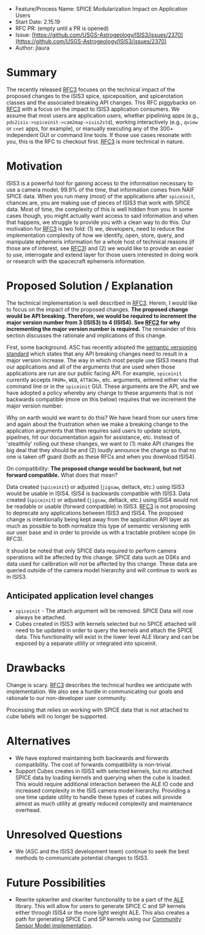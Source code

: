 - Feature/Process Name: SPICE Modularization Impact on Application Users
- Start Date: 2.15.19
- RFC PR: (empty until a PR is opened)
- Issue: [https://github.com/USGS-Astrogeology/ISIS3/issues/2370](https://github.com/USGS-Astrogeology/ISIS3/issues/2370)
- Author: jlaura

<!-- This is a comment block that is not visible. We provide some instructions in here. When submitting an RFC please copy this template into a new wiki page titled RFC#:Title, where the number is the next incrementing number. If you would like to submit an RFC, but are unable to edit the wiki, please open an issue and we will assist you in getting your RFC posted. Please fill in, to the largest extent possible, the template below describing your RFC. After that, be active on the associated issue and we can move the RFC through the process.-->

# Summary
The recently released [RFC3](https://github.com/USGS-Astrogeology/ISIS3/wiki/RFC-3:-Spice-Modularization) focuses on the technical impact of the proposed changes to the ISIS3 spice, spiceposition, and spicerotation classes and the associated breaking API changes. This RFC piggybacks on [RFC3](https://github.com/USGS-Astrogeology/ISIS3/wiki/RFC-3:-Spice-Modularization) with a focus on the impact to ISIS3 application consumers. We assume that most users are application users, whether pipelining apps (e.g., `pds2isis->spiceinit->cam2map->isis2std`), working interactively (e.g., `qview` or `cnet` apps, for example), or manually executing any of the 300+ independent GUI or command line tools. If those use cases resonate with you, this is the RFC to checkout first. [RFC3](https://github.com/USGS-Astrogeology/ISIS3/wiki/RFC-3:-Spice-Modularization) is more technical in nature.

# Motivation
ISIS3 is a powerful tool for gaining access to the information necessary to use a camera model. 99.9% of the time, that information comes from NAIF SPICE data. When you run many (most) of the applications after `spiceinit`, chances are, you are making use of pieces of ISIS3 that work with SPICE data. Most of time, the complexity of this  is well hidden from you. In some cases though, you might actually want access to said information and when that happens, we struggle to provide you with a clean way to do this. Our motivation for [RFC3](https://github.com/USGS-Astrogeology/ISIS3/wiki/RFC-3:-Spice-Modularization) is two fold: (1) we, developers, need to reduce the implementation complexity of how we identify, open, store, query, and manipulate ephemeris information for a whole host of technical reasons (if those are of interest, see [RFC3](https://github.com/USGS-Astrogeology/ISIS3/wiki/RFC-3:-Spice-Modularization)) and (2) we would like to provide an easier to use, interrogate and extend layer for those users interested in doing work or research with the spacecraft ephemeris information. 

# Proposed Solution / Explanation
The technical implementation is well described in [RFC3](https://github.com/USGS-Astrogeology/ISIS3/wiki/RFC-3:-Spice-Modularization). Herein, I would like to focus on the impact of the proposed changes. **The proposed change would be API breaking. Therefore, we would be required to increment the major version number from 3 (ISIS3) to 4 (ISIS4). See [RFC2](https://github.com/USGS-Astrogeology/ISIS3/wiki/RFC2:-Release-Process#versioning) for why incrementing the major version number is required.** The remainder of this section discusses the rationale and implications of this change.

First, some background. ASC has recently adopted the [semantic versioning standard](https://semver.org) which states that any API breaking changes need to result in a major version increase. The way in which most people use ISIS3 means that our applications and all of the arguments that are used when those applications are run are our public facing API. For example, `spiceinit` currently accepts `FROM=`, `WEB`, `ATTACH=`, etc. arguments, entered either via the command line or in the `spiceinit` GUI. These arguments are the API, and we have adopted a policy whereby any change to these arguments that is not backwards compatible (more on this below) requires that we increment the major version number.

Why on earth would we want to do this? We have heard from our users time and again about the frustration when we make a breaking change to the application arguments that then requires said users to update scripts, pipelines, hit our documentation again for assistance, etc. Instead of 'stealthily' rolling out these changes, we want to (1) make API changes the big deal that they should be and (2) loudly announce the change so that no one is taken off guard (both as these RFCs and when you download ISIS4).

On compatibility: **The proposed change would be backward, but not forward compatible.** What does that mean? 

Data created (`spiceinit`) or adjusted (`jigsaw`, deltack, etc.) using ISIS3 would be usable in ISIS4. ISIS4 is backwards compatible with ISIS3. Data created (`spiceinit`) or adjusted (`jigsaw`, deltack, etc.) using ISIS4 would not be readable or usable (forward compatible) in ISIS3. [RFC3](https://github.com/USGS-Astrogeology/ISIS3/wiki/RFC-3:-Spice-Modularization) is not proposing to deprecate any applications between ISIS3 and ISIS4. The proposed change is intentionally being kept away from the application API layer as much as possible to both normalize this type of semantic versioning with our user base and in order to provide us with a tractable problem scope (in RFC3).

It should be noted that only SPICE data required to perform camera operations will be affected by this change. SPICE data such as DSKs and data used for calibration will not be affected by this change. These data are queried outside of the camera model hierarchy and will continue to work as in ISIS3.

## Anticipated application level changes
  - `spiceinit` - The attach argument will be removed. SPICE Data will now always be attached.
  - Cubes created in ISIS3 with kernels selected but no SPICE attached will need to be updated in order to query the kernels and attach the SPICE data. This functionality will exist in the lower level ALE library and can be exposed by a separate utility or integrated into spiceinit.

# Drawbacks
Change is scary. [RFC3](https://github.com/USGS-Astrogeology/ISIS3/wiki/RFC-3:-Spice-Modularization) describes the technical hurdles we anticipate with implementation. We also see a hurdle in communicating our goals and rationale to our non-developer user community.

Processing that relies on working with SPICE data that is not attached to cube labels will no longer be supported.

# Alternatives
  - We have explored maintaining both backwards and forwards compatibility. The cost of forwards compatibility is non-trivial.
  - Support Cubes creates in ISIS3 with selected kernels, but no attached SPICE data by loading kernels and querying when the cube is loaded. This would require additional interaction between the ALE IO code and increased complexity in the ISIS camera model hierarchy. Providing a one time update utility to handle these types of cubes will provide almost as much utility at greatly reduced complexity and maintenance overhead.

# Unresolved Questions
  - We (ASC and the ISIS3 development team) continue to seek the best methods to communicate potential changes to ISIS3.

# Future Possibilities
  - Rewrite spkwriter and ckwriter functionality to be a part of the [ALE](https://github.com/USGS-Astrogeology/ale) library. This will allow for users to generate SPICE C and SP kernels either through ISIS4 or the more light weight ALE. This also creates a path for generating SPICE C and SP kernels using our [Community Sensor Model implementation](https://github.com/USGS-Astrogeology/usgscsm).